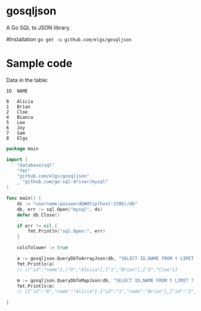 gosqljson
=========

A Go SQL to JSON library.

#Installation
`go get -u github.com/elgs/gosqljson`

# Sample code
Data in the table:
```
ID	NAME

0	Alicia
1	Brian
2	Cloe
4	Bianca
5	Leo
6	Joy
7	Sam
8	Elgs
```
```go
package main

import (
	"database/sql"
	"fmt"
	"github.com/elgs/gosqljson"
	_ "github.com/go-sql-driver/mysql"
)

func main() {
	ds := "username:password@#@tcp(host:3306)/db"
	db, err := sql.Open("mysql", ds)
	defer db.Close()

	if err != nil {
		fmt.Println("sql.Open:", err)
	}

	colsTolower := true

	a := gosqljson.QueryDbToArrayJson(db, "SELECT ID,NAME FROM t LIMIT ?,?", colsTolower, 0, 3)
	fmt.Println(a)
	// [["id","name"],["0","Alicia"],["1","Brian"],["2","Cloe"]]

	m := gosqljson.QueryDbToMapJson(db, "SELECT ID,NAME FROM t LIMIT ?,?", colsTolower, 0, 3)
	fmt.Println(m)
	// [{"id":"0","name":"Alicia"},{"id":"1","name":"Brian"},{"id":"2","name":"Cloe"}]

}
```